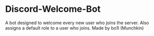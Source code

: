 # Discord-Welcome-Bot
A bot designed to welcome every new user who joins the server. Also assigns a default role to a user who joins.  Made by bo1l (Munchkin)
